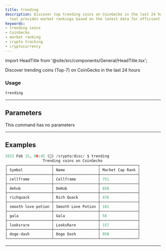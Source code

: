 ```yaml
---
title: trending
description: Discover top trending coins on CoinGecko in the last 24 hours. Our expert
  tool provides market rankings based on the latest data for efficient crypto tracking.
keywords:
- trending coins
- CoinGecko
- market ranking
- crypto tracking
- cryptocurrency
---
```


import HeadTitle from '@site/src/components/General/HeadTitle.tsx';

<HeadTitle title="crypto /disc/trending - Reference | OpenBB Terminal Docs" />

Discover trending coins (Top-7) on CoinGecko in the last 24 hours

### Usage

```python wordwrap
trending
```

---

## Parameters

This command has no parameters



---

## Examples

```python
2022 Feb 15, 06:45 (🦋) /crypto/disc/ $ trending
                 Trending coins on CoinGecko
┌────────────────────┬────────────────────┬─────────────────┐
│ Symbol             │ Name               │ Market Cap Rank │
├────────────────────┼────────────────────┼─────────────────┤
│ cellframe          │ Cellframe          │ 751             │
├────────────────────┼────────────────────┼─────────────────┤
│ dehub              │ DeHub              │ 858             │
├────────────────────┼────────────────────┼─────────────────┤
│ richquack          │ Rich Quack         │ 476             │
├────────────────────┼────────────────────┼─────────────────┤
│ smooth-love-potion │ Smooth Love Potion │ 101             │
├────────────────────┼────────────────────┼─────────────────┤
│ gala               │ Gala               │ 56              │
├────────────────────┼────────────────────┼─────────────────┤
│ looksrare          │ LooksRare          │ 157             │
├────────────────────┼────────────────────┼─────────────────┤
│ doge-dash          │ Doge Dash          │ 950             │
└────────────────────┴────────────────────┴─────────────────┘
```
---
